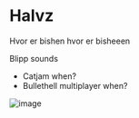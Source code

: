 # Halvz

Hvor er bishen hvor er bisheeen

Blipp sounds

- Catjam when?
- Bullethell multiplayer when?


![image](https://user-images.githubusercontent.com/5719530/210360875-3dbb6ca4-87da-450e-b392-25200548c300.png)
